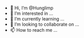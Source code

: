 - 👋 Hi, I’m @Hunglimp
- 👀 I’m interested in ...
- 🌱 I’m currently learning ...
- 💞️ I’m looking to collaborate on ...
- 📫 How to reach me ...

<!---
Hunglimp/Hunglimp is a ✨ special ✨ repository because its `README.md` (this file) appears on your GitHub profile.
You can click the Preview link to take a look at your changes.
--->
